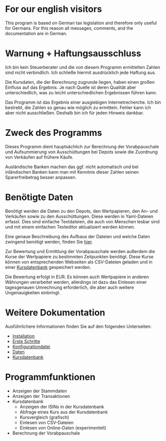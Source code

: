 # For our english visitors

This program is based on German tax legislation and therefore only useful for Germans.  For this reason all messages, comments, and the documentation are in German.

# Warnung + Haftungsausschluss

Ich bin kein Steuerberater und die von diesem Programm ermittelten Zahlen sind nicht
verbindlich. Ich schließe hiermit ausdrücklich jede Haftung aus.

Die Kursdaten, die der Berechnung zugrunde liegen, haben einen großen Einfluss auf das Ergebnis. Je nach Quelle ist deren Qualität aber unterschiedlich, was zu leicht unterschiedlichen Ergebnissen führen kann.

Das Programm ist das Ergebnis einer ausgiebigen Internetrecherche. Ich bin bestrebt, die Zahlen so genau wie möglich zu ermitteln. Fehler kann ich aber nicht ausschließen. Deshalb  bin ich für jeden Hinweis dankbar.

# Zweck des Programms

Dieses Programm dient hauptsächlich zur Berechnung der Vorabpauschale und Aufsummierung von Ausschüttungen bei Depots sowie die Zuordnung von Verkäufen auf frühere Käufe.

Ausländische Banken machen das ggf. nicht automatisch und bei inländischen Banken kann man mit Kenntnis dieser Zahlen seinen Sparerfreibetrag besser anpassen.

# Benötigte Daten

Benötigt werden die Daten zu den Depots, den Wertpapieren, den An- und Verkäufen sowie zu den Ausschüttungen. Diese werden in Yaml-Dateien erfasst. Dies sind einfache Textdateien, die auch von Menschen lesbar sind und mit einem einfachen Texteditor aktualisiert werden können.

Eine genaue Beschreibung des Aufbaus der Dateien und welche Daten zwingend benötigt werden, finden Sie [hier](doc/daten.md).

Zur Bewertung und Ermittlung der Vorabpauschale werden außerdem die Kurse der Wertpapiere zu bestimmten Zeitpunkten benötigt. Diese Kurse können von entsprechenden Webseiten als CSV-Dateien geladen und in einer [Kursdatenbank](doc/kursdaten.md) gespeichert werden.

Die Bewertung erfolgt in EUR. Es können auch Wertpapiere in anderen Währungen verarbeitet werden, allerdings ist dazu das Einlesen einer tagesgenauen Umrechnung erforderlich, die aber auch weitere Ungenauigkeiten einbringt.

# Weitere Dokumentation

Ausführlichere Informationen finden Sie auf den folgenden Unterseiten:

* [Installation](doc/installation.md)
* [Erste Schritte](doc/first_steps.md)
* [Konfigurationdatei](doc/config.md)
* [Daten](doc/daten.md)
* [Kursdatenbank](doc/kursdaten.md)

# Programmfunktionen

 * Anzeigen der Stammdaten
 * Anzeigen der Transaktionen
 * Kursdatenbank
   * Anzeigen der ISINs in der Kursdatenbank
   * Abfrage eines Kurs aus der Kursdatenbank
   * Kursvergleich (grafisch)
   * Einlesen von CSV-Dateien
   * Einlesen von Online-Daten (experimentell)
 * Berechnung der Vorabpauschale
